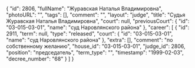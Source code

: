 {
    "id": 2806,
    "fullName": "Журавская Наталья Владимировна",
    "photoURL": "",
    "tags": [],
    "comment": "",
    "layout": "judge",
    "title": "Судья Журавская Наталья Владимировна",
    "court": null,
    "previousCourt": {
        "id": "03-015-03-01",
        "name": "суд Наровлянского района"
    },
    "career": [
        {
            "id": 2911,
            "term": null,
            "type": "released",
            "court": {
                "id": "03-015-03-01",
                "name": "суд Наровлянского района"
            },
            "extra": [],
            "comment": "по собственному желанию",
            "house_id": "03-015-03-01",
            "judge_id": 2806,
            "position": "председатель",
            "term_type": "",
            "timestamp": "1999-02-03",
            "decree_number": "68"
        }
    ]
}